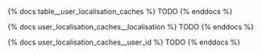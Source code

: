 {% docs table__user_localisation_caches %}
TODO
{% enddocs %}

{% docs user_localisation_caches__localisation %}
TODO
{% enddocs %}

{% docs user_localisation_caches__user_id %}
TODO
{% enddocs %}
